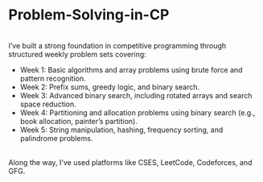# Problem-Solving-in-CP
<br>
I’ve built a strong foundation in competitive programming through structured weekly problem sets covering:
<ul>
  <li>Week 1: Basic algorithms and array problems using brute force and pattern recognition.</li>
  <li>Week 2: Prefix sums, greedy logic, and binary search.</li>
  <li>Week 3: Advanced binary search, including rotated arrays and search space reduction.</li>
  <li>Week 4: Partitioning and allocation problems using binary search (e.g., book allocation, painter’s partition).</li>
  <li>Week 5: String manipulation, hashing, frequency sorting, and palindrome problems.</li>
</ul>
<br>
Along the way, I've used platforms like CSES, LeetCode, Codeforces, and GFG.
